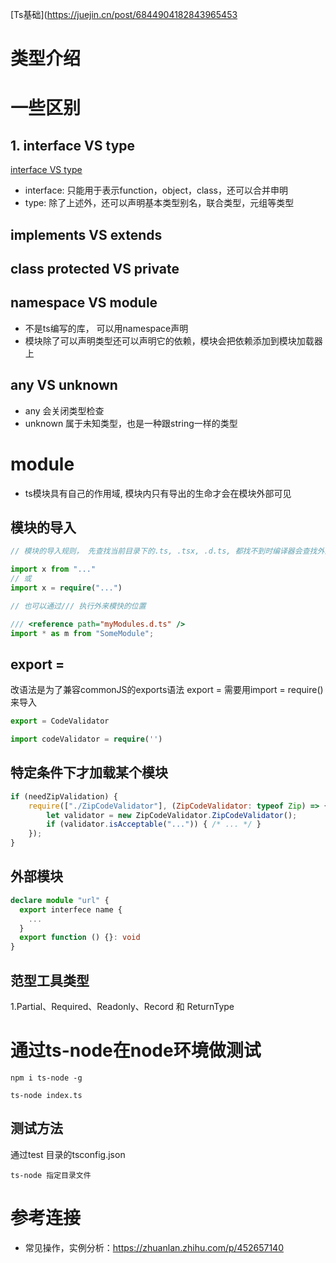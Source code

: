 <!--
 * @Creater: douqiting
 * @Date: 2021-05-28 11:17:23
 * @LastEditTime: 2022-04-07 17:45:32
 * @FilePath: /Typescript/readme.md
-->
[Ts基础](https://juejin.cn/post/6844904182843965453
# 类型介绍
 
# 一些区别
## 1. interface VS type
[interface VS type](https://juejin.cn/post/6844903749501059085)
* interface: 只能用于表示function，object，class，还可以合并申明
* type: 除了上述外，还可以声明基本类型别名，联合类型，元组等类型

## implements VS extends
## class protected VS private

## namespace VS module
* 不是ts编写的库， 可以用namespace声明
* 模块除了可以声明类型还可以声明它的依赖，模块会把依赖添加到模块加载器上

## any VS unknown
* any 会关闭类型检查
* unknown 属于未知类型，也是一种跟string一样的类型

# module
* ts模块具有自己的作用域, 模块内只有导出的生命才会在模块外部可见

## 模块的导入
```ts
// 模块的导入规则， 先查找当前目录下的.ts, .tsx, .d.ts, 都找不到时编译器会查找外部模块声明

import x from "..."
// 或
import x = require("...")
```

```ts
// 也可以通过/// 执行外来模快的位置

/// <reference path="myModules.d.ts" />
import * as m from "SomeModule";
```

## export =
改语法是为了兼容commonJS的exports语法
export = 需要用import = require()来导入
```ts
export = CodeValidator

import codeValidator = require('')
```

## 特定条件下才加载某个模块
```js
if (needZipValidation) {
    require(["./ZipCodeValidator"], (ZipCodeValidator: typeof Zip) => {
        let validator = new ZipCodeValidator.ZipCodeValidator();
        if (validator.isAcceptable("...")) { /* ... */ }
    });
}

```

## 外部模块
```ts
declare module "url" {
  export interfece name {
    ...
  }
  export function () {}: void
}
```


## 范型工具类型
1.Partial、Required、Readonly、Record 和 ReturnType 

# 通过ts-node在node环境做测试
```
npm i ts-node -g

ts-node index.ts
```

## 测试方法
通过test 目录的tsconfig.json 
```
ts-node 指定目录文件
```

# 参考连接
* 常见操作，实例分析：https://zhuanlan.zhihu.com/p/452657140
